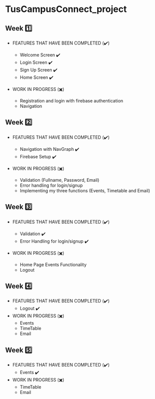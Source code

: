 # TusCampusConnect_project

## Week :one:
- FEATURES THAT HAVE BEEN COMPLETED (:heavy_check_mark:)
  - Welcome Screen ✔️
  - Login Screen ✔️
  - Sign Up Screen ✔️
  - Home Screen ✔️

- WORK IN PROGRESS (:heavy_multiplication_x:)
  - Registration and login with firebase authentication
  - Navigation

## Week :two:
- FEATURES THAT HAVE BEEN COMPLETED (:heavy_check_mark:)
  - Navigation with NavGraph ✔️
  - Firebase Setup ✔️

- WORK IN PROGRESS (:heavy_multiplication_x:)
  - Validation (Fullname, Password, Email)
  - Error handling for login/signup
  - Implementing my three functions (Events, Timetable and Email)

## Week :three:
- FEATURES THAT HAVE BEEN COMPLETED (:heavy_check_mark:)
  - Validation ✔️
  - Error Handling for login/signup ✔️

- WORK IN PROGRESS (:heavy_multiplication_x:)
  - Home Page Events Functionality
  - Logout
 
## Week :four:
- FEATURES THAT HAVE BEEN COMPLETED (:heavy_check_mark:)
  - Logout ✔️
- WORK IN PROGRESS (:heavy_multiplication_x:)
  - Events
  - TimeTable
  - Email

## Week :five:
- FEATURES THAT HAVE BEEN COMPLETED (:heavy_check_mark:)
  - Events ✔️
- WORK IN PROGRESS (:heavy_multiplication_x:)
  - TimeTable
  - Email

 
